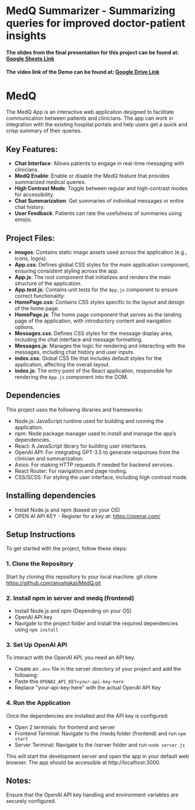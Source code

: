 # MedQ Summarizer - Summarizing queries for improved doctor-patient insights

#### The slides from the final presentation for this project can be found at: [Google Sheets Link](https://docs.google.com/presentation/d/1QDLu8O1R9VyrZMDtGLwLYf_MrDNv2kwCEqsrpldNlNk/edit?usp=sharing)

#### The video link of the Demo can be found at: [Google Drive Link](https://drive.google.com/file/d/1mSNcH_4a8aeSvLFEtZiw_UZdm1xYFvKA/view?usp=drive_link)

# MedQ
The MedQ App is an interactive web application designed to facilitate communication between patients and clinicians. The app can work in integration with the existing hospital portals and help users get a quick and crisp summary of their queries.

## Key Features:
- **Chat Interface**: Allows patients to engage in real-time messaging with clinicians.
- **MedQ Enable**: Enable or disable the MedQ feature that provides summarized medical queries.
- **High Contrast Mode**: Toggle between regular and high-contrast modes for accessibility.
- **Chat Summarization**: Get summaries of individual messages or entire chat history.
- **User Feedback**: Patients can rate the usefulness of summaries using emojis.

## Project Files:
- **images**: Contains static image assets used across the application (e.g., icons, logos).
- **App.css**: Defines global CSS styles for the main application component, ensuring consistent styling across the app.
- **App.js**: The root component that initializes and renders the main structure of the application.
- **App.test.js**: Contains unit tests for the `App.js` component to ensure correct functionality.
- **HomePage.css**: Contains CSS styles specific to the layout and design of the home page.
- **HomePage.js**: The home page component that serves as the landing page of the application, with introductory content and navigation options.
- **Messages.css**: Defines CSS styles for the message display area, including the chat interface and message formatting.
- **Messages.js**: Manages the logic for rendering and interacting with the messages, including chat history and user inputs.
- **index.css**: Global CSS file that includes default styles for the application, affecting the overall layout.
- **index.js**: The entry point of the React application, responsible for rendering the `App.js` component into the DOM.

## Dependencies
This project uses the following libraries and frameworks:
- Node.js: JavaScript runtime used for building and running the application.
- npm: Node package manager used to install and manage the app’s dependencies.
- React: A JavaScript library for building user interfaces.
- OpenAI API: For integrating GPT-3.5 to generate responses from the clinician and summarization.
- Axios: For making HTTP requests if needed for backend services.
- React Router: For navigation and page routing.
- CSS/SCSS: For styling the user interface, including high contrast mode.

## Installing dependencies 
- Install Node.js and npm (based on your OS)
- OPEN AI API KEY - Register for a key at: https://openai.com/
 
## Setup Instructions
To get started with the project, follow these steps:

### 1. Clone the Repository
Start by cloning this repository to your local machine.
git clone https://github.com/anushakal/MedQ.git

### 2. Install npm in server and medq (frontend)
- Install Node.js and npm (Depending on your OS)
- OpenAI API key 
- Navigate to the project folder and install the required dependencies using `npm install`

### 3. Set Up OpenAI API
To interact with the OpenAI API, you need an API key.
- Create an `.env` file in the server directory of your project and add the following:
- Paste this ```OPENAI_API_KEY=your-api-key-here```
- Replace "your-api-key-here" with the actual OpenAI API Key

### 4. Run the Application
Once the dependencies are installed and the API key is configured:

- Open 2 terminals: for frontend and server
- Frontend Terminal: Navigate to the /medq folder (frontend) and run `npm start`
- Server Terminal: Navigate to the /server folder and run `node server.js`
  
This will start the development server and open the app in your default web browser. The app should be accessible at http://localhost:3000.

## Notes:
Ensure that the OpenAI API key handling and environment variables are securely configured.

